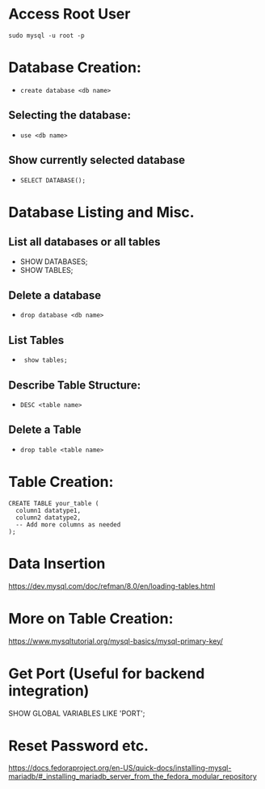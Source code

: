 # Access Root User
`sudo mysql -u root -p`
# Database Creation:
- `create database <db name>`
## Selecting the database:
- `use <db name>`
## Show currently selected database
- `SELECT DATABASE();`

# Database Listing and Misc.
## List all databases or all tables
- SHOW DATABASES;
- SHOW TABLES;
## Delete a database
- `drop database <db name>`
## List Tables
- ` show tables;`
## Describe Table Structure:
- `DESC <table name>`
## Delete a Table
- `drop table <table name>`

# Table Creation:
```MySQL
CREATE TABLE your_table (
  column1 datatype1,
  column2 datatype2,
  -- Add more columns as needed
);
``` 
# Data Insertion
https://dev.mysql.com/doc/refman/8.0/en/loading-tables.html
# More on Table Creation:
https://www.mysqltutorial.org/mysql-basics/mysql-primary-key/

# Get Port (Useful for backend integration)
SHOW GLOBAL VARIABLES LIKE 'PORT';

# Reset Password etc.
https://docs.fedoraproject.org/en-US/quick-docs/installing-mysql-mariadb/#_installing_mariadb_server_from_the_fedora_modular_repository



